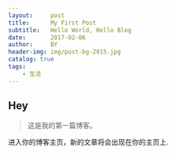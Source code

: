 ```yaml
---
layout:     post                    
title:      My First Post               
subtitle:   Hello World, Hello Blog 
date:       2017-02-06              
author:     BY                      
header-img: img/post-bg-2015.jpg    
catalog: true                       
tags:         
    - 生活
---
```


## Hey
>这是我的第一篇博客。

进入你的博客主页，新的文章将会出现在你的主页上.
